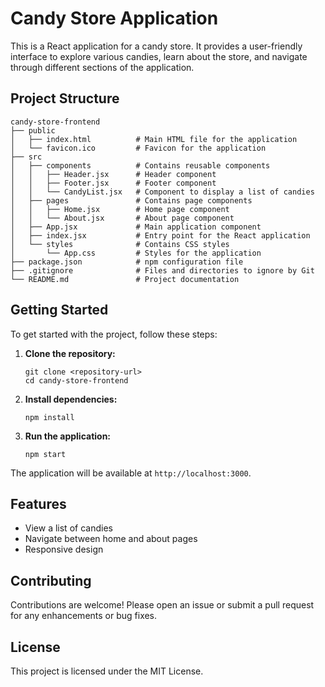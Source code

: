 # Candy Store Application

This is a React application for a candy store. It provides a user-friendly interface to explore various candies, learn about the store, and navigate through different sections of the application.

## Project Structure

```
candy-store-frontend
├── public
│   ├── index.html          # Main HTML file for the application
│   └── favicon.ico         # Favicon for the application
├── src
│   ├── components          # Contains reusable components
│   │   ├── Header.jsx      # Header component
│   │   ├── Footer.jsx      # Footer component
│   │   └── CandyList.jsx   # Component to display a list of candies
│   ├── pages               # Contains page components
│   │   ├── Home.jsx        # Home page component
│   │   └── About.jsx       # About page component
│   ├── App.jsx             # Main application component
│   ├── index.jsx           # Entry point for the React application
│   └── styles              # Contains CSS styles
│       └── App.css         # Styles for the application
├── package.json            # npm configuration file
├── .gitignore              # Files and directories to ignore by Git
└── README.md               # Project documentation
```

## Getting Started

To get started with the project, follow these steps:

1. **Clone the repository:**
   ```
   git clone <repository-url>
   cd candy-store-frontend
   ```

2. **Install dependencies:**
   ```
   npm install
   ```

3. **Run the application:**
   ```
   npm start
   ```

The application will be available at `http://localhost:3000`.

## Features

- View a list of candies
- Navigate between home and about pages
- Responsive design

## Contributing

Contributions are welcome! Please open an issue or submit a pull request for any enhancements or bug fixes.

## License

This project is licensed under the MIT License.
